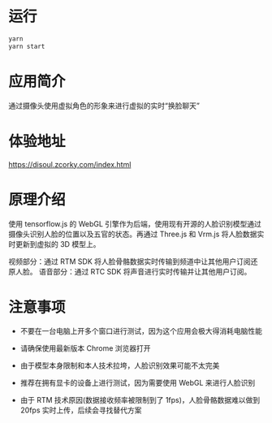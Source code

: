 # 运行

```bash
yarn
yarn start
```
# 应用简介
通过摄像头使用虚拟角色的形象来进行虚拟的实时“换脸聊天”

# 体验地址
https://disoul.zcorky.com/index.html

# 原理介绍
使用 tensorflow.js 的 WebGL 引擎作为后端，使用现有开源的人脸识别模型通过摄像头识别人脸的位置以及五官的状态。再通过 Three.js 和 Vrm.js 将人脸数据实时更新到虚拟的 3D 模型上。

视频部分：通过 RTM SDK 将人脸骨骼数据实时传输到频道中让其他用户订阅还原人脸。
语音部分：通过 RTC SDK 将声音进行实时传输并让其他用户订阅。

# 注意事项

- 不要在一台电脑上开多个窗口进行测试，因为这个应用会极大得消耗电脑性能
- 请确保使用最新版本 Chrome 浏览器打开
- 由于模型本身限制和本人技术拉垮，人脸识别效果可能不太完美
- 推荐在拥有显卡的设备上进行测试，因为需要使用 WebGL 来进行人脸识别

- 由于 RTM 技术原因(数据接收频率被限制到了 1fps)，人脸骨骼数据难以做到 20fps 实时上传，后续会寻找替代方案
